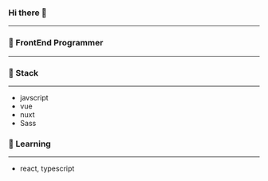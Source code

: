 ### Hi there 👋

---
### 💬 FrontEnd Programmer
---
### 🔭 Stack
---
  * javscript           
  * vue         
  * nuxt    
  * Sass                  
  
### 🌱 Learning
---
  * react, typescript
